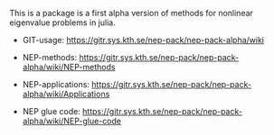 
This is a package is a first alpha version of methods for nonlinear eigenvalue problems in julia.


* GIT-usage: https://gitr.sys.kth.se/nep-pack/nep-pack-alpha/wiki

* NEP-methods: https://gitr.sys.kth.se/nep-pack/nep-pack-alpha/wiki/NEP-methods

* NEP-applications: https://gitr.sys.kth.se/nep-pack/nep-pack-alpha/wiki/Applications

* NEP glue code: https://gitr.sys.kth.se/nep-pack/nep-pack-alpha/wiki/NEP-glue-code